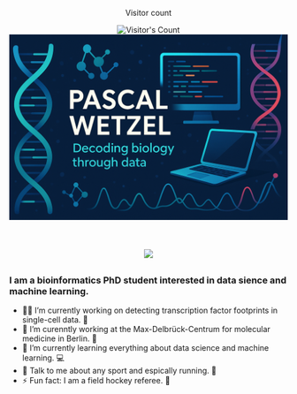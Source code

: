 <div align="center"> 
  <p>Visitor count</p>
  <img src="https://profile-counter.glitch.me/PascalWetzel/count.svg" alt="Visitor's Count" />
</div>

<img src="https://github.com/PascalWetzel/PascalWetzel/blob/main/github_banner2.png" alt="Banner of a bioinformatics PhD student">

<h1 align="center">
    <img src="https://readme-typing-svg.herokuapp.com/?font=Inter&size=48&center=true&vCenter=true&width=500&height=70&color=3CD6D1&duration=5000&lines=Hi+There!+👋;+I'm+Pascal!;" />
</h1>

### I am a bioinformatics PhD student interested in data sience and machine learning.

- 👨‍💻 I’m currently working on detecting transcription factor footprints in single-cell data. 👣
- 🏢 I’m curenntly working at the Max-Delbrück-Centrum for molecular medicine in Berlin. 🧬
- 🌱 I’m currently learning everything about data science and machine learning. 💻
- 💬 Talk to me about any sport and espically running. 🏃
- ⚡ Fun fact: I am a field hockey referee. 🏑

<!--
**PascalWetzel/PascalWetzel** is a ✨ _special_ ✨ repository because its `README.md` (this file) appears on your GitHub profile.

Here are some ideas to get you started:

- 👯 I’m looking to collaborate on ...
- 🤔 I’m looking for help with ...
- 📫 How to reach me: ...
- 😄 Pronouns: ...
-->
